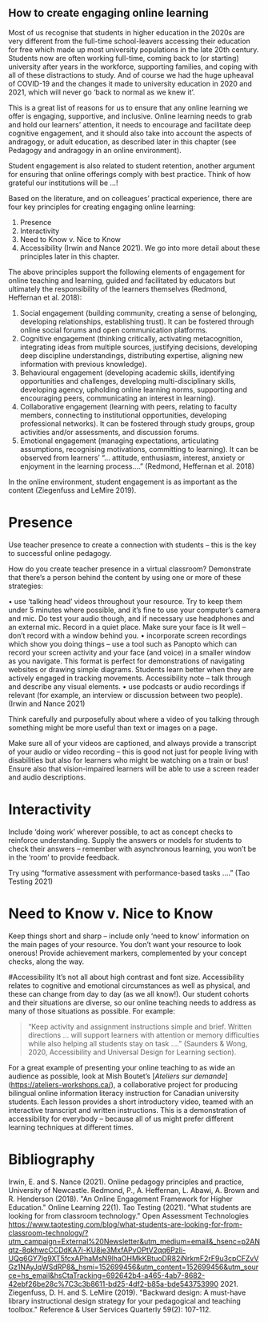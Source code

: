 ## How to create engaging online learning

Most of us recognise that students in higher education in the 2020s are very different from the full-time school-leavers accessing their education for free which made up most university populations in the late 20th century.  Students now are often working full-time, coming back to (or starting) university after years in the workforce, supporting families, and coping with all of these distractions to study.  And of course we had the huge upheaval of COVID-19 and the changes it made to university education in 2020 and 2021, which will never go ‘back to normal as we knew it’.

This is a great list of reasons for us to ensure that any online learning we offer is engaging, supportive, and inclusive.  Online learning needs to grab and hold our learners’ attention, it needs to encourage and facilitate deep cognitive engagement, and it should also take into account the aspects of andragogy, or adult education, as described later in this chapter (see Pedagogy and andragogy in an online environment).

Student engagement is also related to student retention, another argument for ensuring that online offerings comply with best practice.  Think of how grateful our institutions will be …!

Based on the literature, and on colleagues’ practical experience, there are four key principles for creating engaging online learning:

1.	Presence
2.	Interactivity
3.	Need to Know v. Nice to Know
4.	Accessibility 
(Irwin and Nance 2021).  We go into more detail about these principles later in this chapter.  

The above principles support the following elements of engagement for online teaching and learning, guided and facilitated by educators but ultimately the responsibility of the learners themselves (Redmond, Heffernan et al. 2018): 

1.	Social engagement (building community, creating a sense of belonging, developing relationships, establishing trust).  It can be fostered through online social forums and open communication platforms.
2.	Cognitive engagement (thinking critically, activating metacognition, integrating ideas from multiple sources, justifying decisions, developing deep discipline understandings, distributing expertise, aligning new information with previous knowledge). 
3.	Behavioural engagement (developing academic skills, identifying opportunities and challenges, developing multi-disciplinary skills, developing agency, upholding online learning norms, supporting and encouraging peers, communicating an interest in learning).
4.	Collaborative engagement (learning with peers, relating to faculty members, connecting to institutional opportunities, developing professional networks).  It can be fostered through study groups, group activities and/or assessments, and discussion forums.
5.	Emotional engagement (managing expectations, articulating assumptions, recognising motivations, committing to learning).  It can be observed from learners’ “… attitude, enthusiasm, interest, anxiety or enjoyment in the learning process….” (Redmond, Heffernan et al. 2018)

 In the online environment, student engagement is as important as the content (Ziegenfuss and LeMire 2019).
 
# Presence
Use teacher presence to create a connection with students – this is the key to successful online pedagogy.

How do you create teacher presence in a virtual classroom? Demonstrate that there’s a person behind the content by using one or more of these strategies:

•	use ‘talking head’ videos throughout your resource.  Try to keep them under 5 minutes where possible, and it’s fine to use your computer’s camera and mic.  Do test your audio though, and if necessary use headphones and an external mic.  Record in a quiet place. Make sure your face is lit well – don’t record with a window behind you.
•	incorporate screen recordings which show you doing things – use a tool such as Panopto which can record your screen activity and your face (and voice) in a smaller window as you navigate.   This format is perfect for demonstrations of navigating websites or drawing simple diagrams.  Students learn better when they are actively engaged in tracking movements.  Accessibility note – talk through and describe any visual elements.
•	use podcasts or audio recordings if relevant (for example, an interview or discussion between two people). 
(Irwin and Nance 2021)

Think carefully and purposefully about where a video of you talking through something might be more useful than text or images on a page.

Make sure all of your videos are captioned, and always provide a transcript of your audio or video recording – this is good not just for people living with disabilities but also for learners who might be watching on a train or bus!  Ensure also that vision-impaired learners will be able to use a screen reader and audio descriptions.

# Interactivity
Include ‘doing work’ wherever possible, to act as concept checks to reinforce understanding.  Supply the answers or models for students to check their answers – remember with asynchronous learning, you won’t be in the ‘room’ to provide feedback.

Try using “formative assessment with performance-based tasks ….” (Tao Testing 2021)

# Need to Know v. Nice to Know
Keep things short and sharp – include only ‘need to know’ information on the main pages of your resource.  You don’t want your resource to look onerous!
Provide achievement markers, complemented by your concept checks, along the way.

#Accessibility 
It’s not all about high contrast and font size.  Accessibility relates to cognitive and emotional circumstances as well as physical, and these can change from day to day (as we all know!). Our student cohorts and their situations are diverse, so our online teaching needs to address as many of those situations as possible.
For example: 

> “Keep activity and assignment instructions simple and brief. Written directions … will support learners with attention or memory difficulties while also helping all students stay on task ….” (Saunders & Wong, 2020, Accessibility and Universal Design for Learning section).

For a great example of presenting your online teaching to as wide an audience as possible, look at Mish Boutet’s [_Ateliers sur demande_] (https://ateliers-workshops.ca/), a collaborative project for producing bilingual online information literacy instruction for Canadian university students.  Each lesson provides a short introductory video, teamed with an interactive transcript and written instructions. This is a demonstration of accessibility for everybody – because all of us might prefer different learning techniques at different times.


# Bibliography
Irwin, E. and S. Nance (2021). Online pedagogy principles and practice, University of Newcastle.
Redmond, P., A. Heffernan, L. Abawi, A. Brown and R. Henderson (2018). "An Online Engagement Framework for Higher Education." Online Learning 22(1).
Tao Testing (2021). "What students are looking for from classroom technology." Open Assessment Technologies https://www.taotesting.com/blog/what-students-are-looking-for-from-classroom-technology/?utm_campaign=External%20Newsletter&utm_medium=email&_hsenc=p2ANqtz-8qkhwcCCDdKA7i-KU8je3MxfAPvOPtV2qq6PzIi-UQg6GY7lg9XT5fcxAPhaMsN9lhaOHMkKBtuoDR82iNrkmF2rF9u3cpCFZvVGz1NAyJqWSdRP8&_hsmi=152699456&utm_content=152699456&utm_source=hs_email&hsCtaTracking=692642b4-a465-4ab7-8682-42ebf26be28c%7C3c3b8611-bd25-4df2-b85a-bde543753990 2021.
Ziegenfuss, D. H. and S. LeMire (2019). "Backward design: A must-have library instructional design strategy for your pedagogical and teaching toolbox." Reference & User Services Quarterly 59(2): 107-112.

